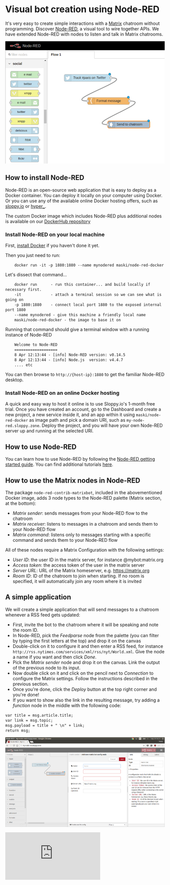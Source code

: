 # Visual bot creation using Node-RED

It's very easy to create simple interactions with a [Matrix](https://matrix.org) chatroom without programming. Discover [Node-RED](http://nodered.org/), a visual tool to wire together APIs. We have extended Node-RED with nodes to listen and talk in Matrix chatrooms.

![Sample Node-RED application](nodered-twitter.png)

## How to install Node-RED

Node-RED is an open-source web application that is easy to deploy as a Docker container. You can deploy it locally on your computer using Docker. Or you can use any of the available online Docker hosting offers, such as [sloppy.io](https://sloppy.io/) or [hyper_](https://hyper.sh/).

The custom Docker image which includes Node-RED plus additional nodes is available on our [DockerHub repository](https://hub.docker.com/r/maski/node-red-docker/)

### Install Node-RED on your local machine

First, [install Docker](http://www.docker.com/products/docker) if you haven't done it yet.

Then you just need to run:

        docker run -it -p 1880:1880 --name mynodered maski/node-red-docker

Let's dissect that command...

        docker run      - run this container... and build locally if necessary first.
        -it             - attach a terminal session so we can see what is going on
        -p 1880:1880    - connect local port 1880 to the exposed internal port 1880
        --name mynodered - give this machine a friendly local name
        maski/node-red-docker - the image to base it on


Running that command should give a terminal window with a running instance of Node-RED

        Welcome to Node-RED
        ===================
        8 Apr 12:13:44 - [info] Node-RED version: v0.14.5
        8 Apr 12:13:44 - [info] Node.js  version: v4.4.7
        .... etc

You can then browse to `http://{host-ip}:1880` to get the familiar Node-RED desktop.


### Install Node-RED on an online Docker hosting

A quick and easy way to host it online is to use Sloppy.io's 1-month free trial. 
Once you have created an account, go to the Dashboard and create a new project, a new service inside it, and an app within it using `maski/node-red-docker` as image path and pick a domain URI, such as `my-node-red.sloppy.zone`. Deploy the project, and you will have your own Node-RED server up and running at the selected URI.

## How to use Node-RED

You can learn how to use Node-RED by following the [Node-RED getting started guide](http://nodered.org/docs/getting-started/first-flow). You can find additional tutorials [here](http://noderedguide.com/).

## How to use the Matrix nodes in Node-RED

The package `node-red-contrib-matrixbot`, included in the abovementioned Docker image, adds 3 node types to the Node-RED palette (Matrix section, at the bottom):
* *Matrix sender*: sends messages from your Node-RED flow to the chatroom
* *Matrix receiver*: listens to messages in a chatroom and sends them to your Node-RED flow
* *Matrix command*: listens only to messages starting with a specific command and sends them to your Node-RED flow

All of these nodes require a Matrix Configuration with the following settings:

* *User ID*: the user ID in the matrix server, for instance @mybot:matrix.org
* *Access token*: the access token of the user in the matrix server
* *Server URL*: URL of the Matrix homeserver, e.g. https://matrix.org
* *Room ID*: ID of the chatroom to join when starting. If no room is specified, it will automatically join any room where it is invited

## A simple application

We will create a simple application that will send messages to a chatroom whenever a RSS feed gets updated:

* First, invite the bot to the chatroom where it will be speaking and note the room ID.
* In Node-RED, pick the *Feedparse* node from the palette (you can filter by typing the first letters at the top) and drop it on the canvas
* Double-click on it to configure it and then enter a RSS feed, for instance `http://rss.nytimes.com/services/xml/rss/nyt/World.xml`. Give the node a name if you want and then click *Done*.
* Pick the *Matrix sender* node and drop it on the canvas. Link the output of the previous node to its input.
* Now double click on it and click on the pencil next to *Connection* to configure the Matrix settings. Follow the instructions described in the previous section.
* Once you're done, click the *Deploy* button at the top right corner and you're done!
* If you want to show also the link in the resulting message, try adding a *function* node in the middle with the following code:
```
var title = msg.article.title;
var link = msg.topic;
msg.payload = title + " \n" + link;
return msg;
```

![Sample Node-RED application](nodered-rss.png)

![ ](https://ga-beacon.appspot.com/UA-63227151-9/docs/README.md?pixel)